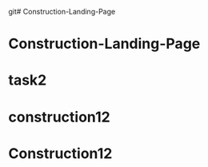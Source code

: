 git# Construction-Landing-Page
# Construction-Landing-Page
# task2
# construction12
# Construction12
